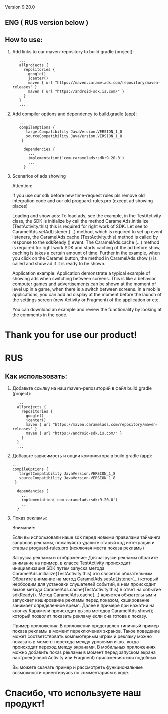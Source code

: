 Version 9.20.0

## ENG ( RUS version below )


## How to use:

1. Add links to our maven-repository to build.gradle (project):

          ...
          allprojects {
            repositories {
              google()
              jcenter()
              maven { url "https://maven.caramelads.com/repository/maven-releases" }
              maven { url "https://android-sdk.is.com/" }              
            }
          }
          ...


2. Add compiler options and dependency to build.gradle (app):

          ...
          compileOptions {
             targetCompatibility JavaVersion.VERSION_1_8
             sourceCompatibility JavaVersion.VERSION_1_8
           }

            dependencies {
              ...
              implementation('com.caramelads:sdk:9.20.0')
              ...
            }

3. Scenarios of ads showing

    Attention:

    If you use our sdk before new time-request rules pls remove old integration code and our old proguard-rules.pro (except ad showing places)

    Loading and show ads:
    To load ads, see the example, in the TestActivity class, the SDK is initialize by call the method CaramelAds.initialize (TestActivity.this) this is required for right work of SDK. Let see to CaramelAds.setAdListener (...) method, which is required to set up event listeners, the CaramelAds.cache (TestActivity.this) method is called by response to the sdkReady () event. The CaramelAds.cache (...) method is required for right work SDK and starts caching of the ad before show, caching is takes a certain amount of time. Further in the example, when you click on the Caramel button, the method in CaramelAds.show () is called and show ad if it is ready to be shown.

    Application example:
    Application demonstrate a typical example of showing ads when switching between screens. This is like a behavior computer games and advertisements can be shown at the moment of level up in a game, when there is a switch between screens. In a mobile applications, you can add ad display at the moment before the launch of the settings screen (new Activity or Fragment) of the application or etc.

    You can download an example and review the functionality by looking at the comments in the code.


# Thank you for use our product!


# RUS




## Как использовать:

1.	Добавьте ссылку на наш maven-репозиторий в файл build.gradle (project):

          ...
          allprojects {
            repositories {
              google()
              jcenter()
              maven { url "https://maven.caramelads.com/repository/maven-releases" }
              maven { url "https://android-sdk.is.com/" }
            }
          }
          ...

2.	Добавьте зависимость и опции компилятора в build.gradle (app):

        ...
        compileOptions {
           targetCompatibility JavaVersion.VERSION_1_8
           sourceCompatibility JavaVersion.VERSION_1_8
         }

          dependencies {
            ...
            implementation('com.caramelads:sdk:9.20.0')
            ...
          }

3.	Показ рекламы:

  	Внимание:

  	Если вы использовали наше sdk перед новыми правилами тайминга запросов рекламы, пожалуйста удалите старый код интеграции и старые proguard-rules.pro		(исключая места показа рекламы)

  	Загрузка рекламы и отображение:
  	Для загрузки рекламы обратите внимание на пример, в классе TestActivity происходит инициализация SDK путем запуска метода
    CaramelAds.initialize(TestActivity.this) это является обязательным. Обратите внимание на метод CaramelAds.setAdListener(...) который необходим для установки слушателей событий, в нем происходит вызов метода CaramelAds.cache(TestActivity.this) в ответ на событие sdkReady(). Метод CaramelAds.cache(...) является обязательным и запускает кэширование рекламы перед показом, кэширование занимает определенное время. Далее в примере при нажатии на кнопку Карамели происходит вызов методов CaramelAds.show(); который позволит показать рекламу если она готова к показу.

    Пример приложения:
    В приложении представлен типичный пример показа рекламы в момент переключения экранов. Такое поведение может соответствовать компьютерным играм и рекламу можно показать в момент перехода между уровнями игры, когда происходит переход между экранами. В мобильных приложениях можно добавить показ рекламы в момент перед запуском экрана настроек(новой Activity или Fragment) приложениях или подобных.

  	Вы можете скачать пример и рассмотреть функциональные возможности ориентируясь по комментариям в коде.



# Спасибо, что используете наш продукт!
